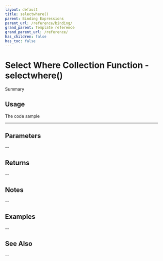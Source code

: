 ```yaml
---
layout: default
title: selectwhere()
parent: Binding Expressions
parent_url: /reference/binding/
grand_parent: Template reference
grand_parent_url: /reference/
has_children: false
has_toc: false
---
```


# Select Where Collection Function - selectwhere()

Summary

## Usage

 The code sample

---

## Parameters

--

## Returns 

--

## Notes


-- 

## Examples


--


## See Also


--

